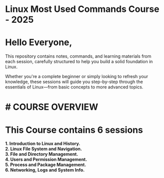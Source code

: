 # Linux Most Used Commands  Course - 2025

# Hello Everyone, 
        
This repository contains notes, commands, and learning materials from each session, carefully structured to help you build a solid foundation in Linux.

Whether you're a complete beginner or simply looking to refresh your knowledge, these sessions will guide you step-by-step through the essentials of Linux—from basic concepts to more advanced topics.



# # COURSE OVERVIEW


# This Course contains 6 sessions

**1. Introduction to Linux and History.**  
**2. Linux File System and Navigation.**  
**3. File and Directory Management.**  
**4. Users and Permission Management.**  
**5. Process and Package Management.**  
**6. Networking, Logs and System Info.**


